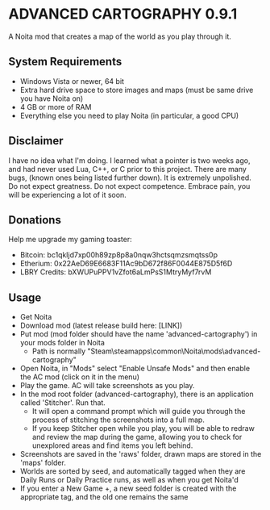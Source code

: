 # ADVANCED CARTOGRAPHY 0.9.1
A Noita mod that creates a map of the world as you play through it.

## System Requirements

- Windows Vista or newer, 64 bit
- Extra hard drive space to store images and maps (must be same drive you have Noita on)
- 4 GB or more of RAM
- Everything else you need to play Noita (in particular, a good CPU)

## Disclaimer

I have no idea what I'm doing. I learned what a pointer is two weeks ago, and had never used Lua, C++, or C prior to this project. There are many bugs, (known ones being listed further down). It is extremely unpolished. Do not expect greatness. Do not expect competence. Embrace pain, you will be experiencing a lot of it soon.

## Donations

Help me upgrade my gaming toaster:

- Bitcoin: bc1qkljd7xp00h89zp8p8a0nqw3hctsqmzsmqtss0p
- Etherium: 0x22AeD69E6683F11Ac9bD672f86F0044E875D5f6D
- LBRY Credits: bXWUPuPPV1vZfot6aLmPsS1MtryMyf7rvM

## Usage

- Get Noita
- Download mod (latest release build here: [LINK])
- Put mod (mod folder should have the name 'advanced-cartography') in your mods folder in Noita
    - Path is normally "Steam\steamapps\common\Noita\mods\advanced-cartography"
- Open Noita, in "Mods" select "Enable Unsafe Mods" and then enable the AC mod (click on it in the menu)
- Play the game. AC will take screenshots as you play.
- In the mod root folder (advanced-cartography), there is an application called 'Stitcher'. Run that.
    - It will open a command prompt which will guide you through the process of stitching the screenshots into a full map.
    - If you keep Stitcher open while you play, you will be able to redraw and review the map during the game, allowing you to check for unexplored areas and find items you left behind.
- Screenshots are saved in the 'raws' folder, drawn maps are stored in the 'maps' folder.
- Worlds are sorted by seed, and automatically tagged when they are Daily Runs or Daily Practice runs, as well as when you get Noita'd
- If you enter a New Game +, a new seed folder is created with the appropriate tag, and the old one remains the same
